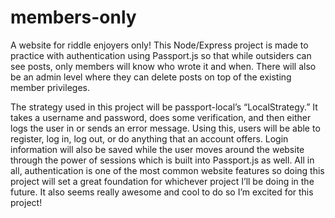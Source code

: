 # members-only

A website for riddle enjoyers only! This Node/Express project is made to practice with authentication using Passport.js so that while outsiders can see posts, only members will know who wrote it and when. There will also be an admin level where they can delete posts on top of the existing member privileges.

The strategy used in this project will be passport-local’s “LocalStrategy.” It takes a username and password, does some verification, and then either logs the user in or sends an error message. Using this, users will be able to register, log in, log out, or do anything that an account offers. Login information will also be saved while the user moves around the website through the power of sessions which is built into Passport.js as well. All in all, authentication is one of the most common website features so doing this project will set a great foundation for whichever project I’ll be doing in the future. It also seems really awesome and cool to do so I’m excited for this project!
